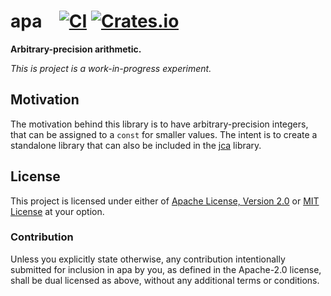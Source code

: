 # apa &ensp; [![CI][ci-badge]][ci-link] [![Crates.io][cargo-badge]][cargo-link]

[ci-link]: https://github.com/Juici/apa/actions?query=workflow%3Aci
[ci-badge]: https://img.shields.io/github/workflow/status/Juici/apa/ci.svg
[cargo-link]: https://crates.io/crates/apa
[cargo-badge]: https://img.shields.io/crates/v/apa.svg

**Arbitrary-precision arithmetic.**

*This is project is a work-in-progress experiment.*


## Motivation

The motivation behind this library is to have arbitrary-precision integers,
that can be assigned to a `const` for smaller values. The intent is to create
a standalone library that can also be included in the [jca] library.

[jca]: https://github.com/Juici/jca


## License

This project is licensed under either of [Apache License, Version 2.0](LICENSE-APACHE)
or [MIT License](LICENSE-MIT) at your option.

### Contribution

Unless you explicitly state otherwise, any contribution intentionally submitted
for inclusion in apa by you, as defined in the Apache-2.0 license, shall be
dual licensed as above, without any additional terms or conditions.


